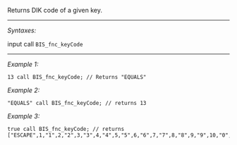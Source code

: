 Returns DIK code of a given key.


---
*Syntaxes:*

input call `BIS_fnc_keyCode`

---
*Example 1:*

```sqf
13 call BIS_fnc_keyCode; // Returns "EQUALS"
```

*Example 2:*

```sqf
"EQUALS" call BIS_fnc_keyCode; // returns 13
```

*Example 3:*

```sqf
true call BIS_fnc_keyCode; // returns ["ESCAPE",1,"1",2,"2",3,"3",4,"4",5,"5",6,"6",7,"7",8,"8",9,"9",10,"0",11,"MINUS",12,"EQUALS",13...]
```